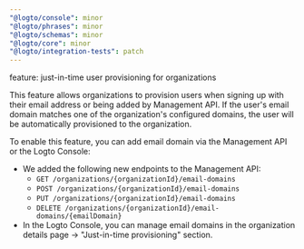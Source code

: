 ```yaml
---
"@logto/console": minor
"@logto/phrases": minor
"@logto/schemas": minor
"@logto/core": minor
"@logto/integration-tests": patch
---
```


feature: just-in-time user provisioning for organizations

This feature allows organizations to provision users when signing up with their email address or being added by Management API. If the user's email domain matches one of the organization's configured domains, the user will be automatically provisioned to the organization.

To enable this feature, you can add email domain via the Management API or the Logto Console:

- We added the following new endpoints to the Management API:
  - `GET /organizations/{organizationId}/email-domains`
  - `POST /organizations/{organizationId}/email-domains`
  - `PUT /organizations/{organizationId}/email-domains`
  - `DELETE /organizations/{organizationId}/email-domains/{emailDomain}`
- In the Logto Console, you can manage email domains in the organization details page -> "Just-in-time provisioning" section.
